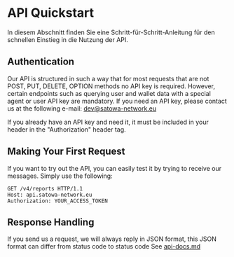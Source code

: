 # API Quickstart

<!-- This document describes how to start using your API: authorization, authentication, accessing API resources. -->
In diesem Abschnitt finden Sie eine Schritt-für-Schritt-Anleitung für den schnellen Einstieg in die Nutzung der API.

## Authentication

Our API is structured in such a way that for most requests that are not POST, PUT, DELETE, OPTION methods no
API key is required. However, certain endpoints such as querying user and wallet data with a special agent
or user API key are mandatory.
If you need an API key, please contact us at the following e-mail: [dev@satowa-network.eu](mailto:dev@satowa-network.eu)

If you already have an API key and need it, it must be included in your header in the "Authorization" header tag.
## Making Your First Request

If you want to try out the API, you can easily test it by trying to receive our messages.
Simply use the following:

```http
GET /v4/reports HTTP/1.1
Host: api.satowa-network.eu
Authorization: YOUR_ACCESS_TOKEN
```

## Response Handling

If you send us a request, we will always reply in JSON format, this JSON format can differ from status code to status code
See [api-docs.md](api-docs.md)

<!--## API Usage Tips
Offer tips and best practices for using the API effectively and efficiently.

## Next Steps
Suggest what users can do next, such as exploring more endpoints or integrating the API into their applications.-->